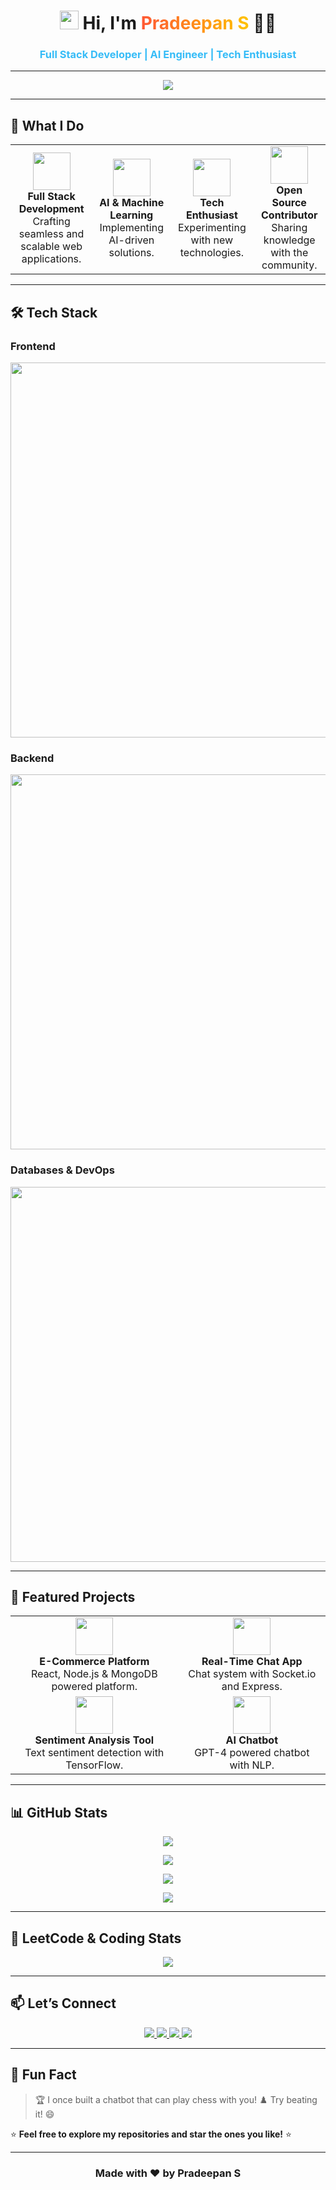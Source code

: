 <h1 align="center">
  <img src="https://media.giphy.com/media/hvRJCLFzcasrR4ia7z/giphy.gif" width="30px"> 
  Hi, I'm <span style="color:#FF5733; background: linear-gradient(90deg, #FF5733, #FFC300); -webkit-background-clip: text; -webkit-text-fill-color: transparent;">Pradeepan S</span> 👨‍💻
</h1>
<h3 align="center" style="color:#36BCF7; font-weight: bold;">
  Full Stack Developer | AI Engineer | Tech Enthusiast
</h3>

---

<p align="center">
  <img src="https://readme-typing-svg.demolab.com?font=Fira+Code&weight=600&size=25&pause=1000&color=36BCF7&center=true&vCenter=true&width=600&lines=Full+Stack+Developer+🖥️;AI+Engineer+🤖;Tech+Explorer+🔍;Open+Source+Contributor+💡"/>
</p>

---

## 🚀 **What I Do**
<div align="center">
  <table>
    <tr>
      <td align="center">
        <img src="https://img.icons8.com/color/96/000000/code.png" width="60"/>
        <br>
        <strong>Full Stack Development</strong>
        <br>
        Crafting seamless and scalable web applications.
      </td>
      <td align="center">
        <img src="https://img.icons8.com/color/96/000000/artificial-intelligence.png" width="60"/>
        <br>
        <strong>AI & Machine Learning</strong>
        <br>
        Implementing AI-driven solutions.
      </td>
      <td align="center">
        <img src="https://img.icons8.com/color/96/000000/experimental-tool.png" width="60"/>
        <br>
        <strong>Tech Enthusiast</strong>
        <br>
        Experimenting with new technologies.
      </td>
      <td align="center">
        <img src="https://img.icons8.com/color/96/000000/open-source.png" width="60"/>
        <br>
        <strong>Open Source Contributor</strong>
        <br>
        Sharing knowledge with the community.
      </td>
    </tr>
  </table>
</div>

---

## 🛠️ **Tech Stack**
### **Frontend**
<p align="center">
  <img src="https://skillicons.dev/icons?i=html,css,js,react,vue,next,tailwind" width="600"/>
</p>

### **Backend**
<p align="center">
  <img src="https://skillicons.dev/icons?i=nodejs,express,python,flask,django,fastapi,java,spring" width="600"/>
</p>

### **Databases & DevOps**
<p align="center">
  <img src="https://skillicons.dev/icons?i=mysql,postgres,mongodb,redis,docker,kubernetes,azure,aws,linux,git,github,graphql" width="600"/>
</p>

---

## 🌟 **Featured Projects**
<div align="center">
  <table>
    <tr>
      <td align="center">
        <img src="https://img.icons8.com/color/96/000000/shopping-cart.png" width="60"/>
        <br>
        <strong>E-Commerce Platform</strong>
        <br>
        React, Node.js & MongoDB powered platform.
      </td>
      <td align="center">
        <img src="https://img.icons8.com/color/96/000000/chat.png" width="60"/>
        <br>
        <strong>Real-Time Chat App</strong>
        <br>
        Chat system with Socket.io and Express.
      </td>
    </tr>
    <tr>
      <td align="center">
        <img src="https://img.icons8.com/color/96/000000/artificial-intelligence.png" width="60"/>
        <br>
        <strong>Sentiment Analysis Tool</strong>
        <br>
        Text sentiment detection with TensorFlow.
      </td>
      <td align="center">
        <img src="https://img.icons8.com/color/96/000000/chatbot.png" width="60"/>
        <br>
        <strong>AI Chatbot</strong>
        <br>
        GPT-4 powered chatbot with NLP.
      </td>
    </tr>
  </table>
</div>

---

## 📊 **GitHub Stats**
<p align="center">
  <img src="https://github-profile-summary-cards.vercel.app/api/cards/profile-details?username=pradeepan02&theme=radical"/>
</p>

<p align="center">
  <img src="https://github-readme-stats.vercel.app/api?username=pradeepan02&show_icons=true&theme=radical&hide_border=true"/>
</p>

<p align="center">
  <img src="https://streak-stats.demolab.com?user=pradeepan02&theme=tokyonight&hide_border=true"/>
</p>

<p align="center">
  <img src="https://github-profile-trophy.vercel.app/?username=pradeepan02&theme=radical&margin-w=10&column=5"/>
</p>

---

## 🎯 **LeetCode & Coding Stats**
<p align="center">
  <img src="https://leetcard.jacoblin.cool/pradeepan02?theme=dark&font=Montserrat&ext=heatmap"/>
</p>

---

## 📫 **Let’s Connect**
<p align="center">
  <a href="https://linkedin.com/in/yourprofile">
    <img src="https://img.shields.io/badge/LinkedIn-0077B5?style=for-the-badge&logo=linkedin&logoColor=white"/>
  </a>
  <a href="https://twitter.com/yourhandle">
    <img src="https://img.shields.io/badge/Twitter-1DA1F2?style=for-the-badge&logo=twitter&logoColor=white"/>
  </a>
  <a href="mailto:youremail@example.com">
    <img src="https://img.shields.io/badge/Email-D14836?style=for-the-badge&logo=gmail&logoColor=white"/>
  </a>
  <a href="https://github.com/pradeepan02">
    <img src="https://img.shields.io/badge/GitHub-100000?style=for-the-badge&logo=github&logoColor=white"/>
  </a>
</p>

---

## 🎉 **Fun Fact**
> 🏆 I once built a chatbot that can play chess with you! ♟️ Try beating it! 😄

⭐️ **Feel free to explore my repositories and star the ones you like!** ⭐️

---

<h3 align="center">Made with ❤️ by Pradeepan S</h3>
